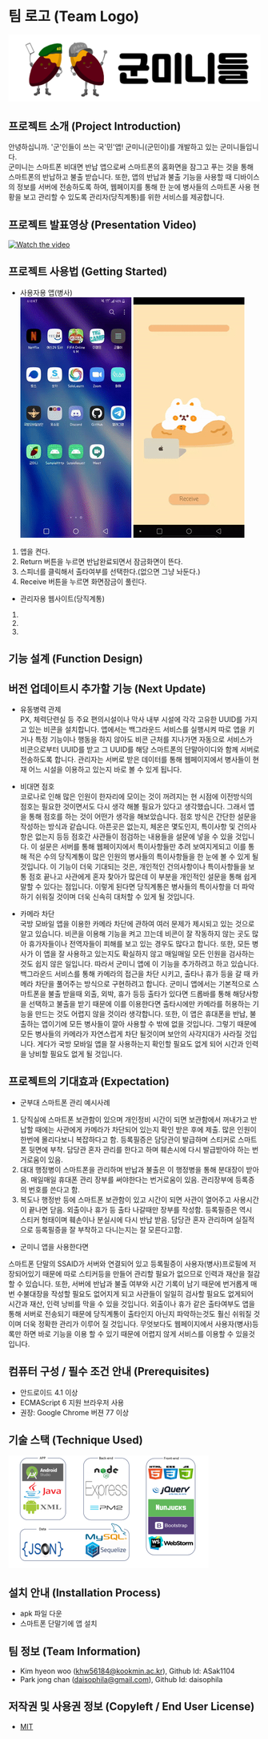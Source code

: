 # 팀 로고 (Team Logo)
![Logo](./img/logo.png)

## 프로젝트 소개 (Project  Introduction)
 안녕하십니까. '군'인들이 쓰는 국'민'앱! 군미니(군민이)를 개발하고 있는 군미니들입니다.  
 군미니는 스마트폰 비대면 반납 앱으로써 스마트폰의 홈화면을 잠그고 푸는 것을 통해 스마트폰의 반납하고 불출 받습니다. 또한, 앱의 반납과 불출 기능을 사용할 때 디바이스의 정보를 서버에 전송하도록 하여, 웹페이지를 통해 한 눈에 병사들의 스마트폰 사용 현황을 보고 관리할 수 있도록 관리자(당직계통)를 위한 서비스를 제공합니다.
 

## 프로젝트 발표영상 (Presentation Video)
[![Watch the video](https://img.youtube.com/vi/LjX3eVQdIyk/0.jpg)](https://www.youtube.com/watch?time_continue=117&v=LjX3eVQdIyk)

## 프로젝트 사용법 (Getting Started)
 - 사용자용 앱(병사)  
 ![return](./img/return2.gif) ![receive](./img/receive2.gif)  
  1. 앱을 켠다.  
  1. Return 버튼을 누르면 반납완료되면서 잠금화면이 뜬다.   
  1. 스피너를 클릭해서 출타여부를 선택한다.(없으면 그냥 놔둔다.)  
  1. Receive 버튼을 누르면 화면잠금이 풀린다.  
  
 - 관리자용 웹사이트(당직계통)
  1.
  1.
  1.


## 기능 설계 (Function Design)

## 버전 업데이트시 추가할 기능 (Next Update)
- 유동병력 관제  
 PX, 체력단련실 등 주요 편의시설이나 막사 내부 시설에 각각 고유한 UUID를 가지고 있는 비콘을 설치합니다. 앱에서는 백그라운드 서비스를 실행시켜 따로 앱을 키거나 특정 기능이나 행동을 하지 않아도 비콘 근처를 지나가면 자동으로 서비스가 비콘으로부터 UUID를 받고 그 UUID를 해당 스마트폰의 단말아이디와 함께 서버로 전송하도록 합니다. 관리자는 서버로 받은 데이터를 통해 웹페이지에서 병사들이 현재 어느 시설을 이용하고 있는지 바로 볼 수 있게 됩니다.

- 비대면 점호  
 코로나로 인해 많은 인원이 한자리에 모이는 것이 꺼려지는 현 시점에 이전방식의 점호는 필요한 것이면서도 다시 생각 해볼 필요가 있다고 생각했습니다. 그래서 앱을 통해 점호를 하는 것이 어떤가 생각을 해보았습니다. 점호 방식은 간단한 설문을 작성하는 방식과 같습니다. 아픈곳은 없는지, 체온은 몇도인지, 특이사항 및 건의사항은 없는지 등등 점호간 사관들이 점검하는 내용들을 설문에 넣을 수 있을 것입니다. 이 설문은 서버를 통해 웹페이지에서 특이사항들만 추려 보여지게되고 이를 통해 적은 수의 당직계통이 많은 인원의 병사들의 특이사항들을 한 눈에 볼 수 있게 될것입니다. 이 기능이 더욱 기대되는 것은, 개인적인 건의사항이나 특이사항들을 보통 점호 끝나고 사관에게 혼자 찾아가 많은데 이 부분을 개인적인 설문을 통해 쉽게 말할 수 있다는 점입니다. 이렇게 된다면 당직계통은 병사들의 특이사항을 더 파악하기 쉬워질 것이며 더욱 신속히 대처할 수 있게 될 것입니다.

- 카메라 차단  
 국방 모바일 앱을 이용한 카메라 차단에 관하여 여러 문제가 제시되고 있는 것으로 알고 있습니다. 비콘을 이용해 기능을 켜고 끄는데 비콘이 잘 작동하지 않는 곳도 많아 휴가자들이나 전역자들이 피해를 보고 있는 경우도 많다고 합니다. 또한, 모든 병사가 이 앱을 잘 사용하고 있는지도 확실하지 않고 매일매일 모든 인원을 검사하는 것도 쉽지 않은 일입니다. 따라서 군미니 앱에 이 기능을 추가하려고 하고 있습니다. 백그라운드 서비스를 통해 카메라의 접근을 차단 시키고, 출타나 휴가 등을 갈 때 카메라 차단을 풀어주는 방식으로 구현하려고 합니다. 군미니 앱에서는 기본적으로 스마트폰을 불출 받을때 외출, 외박, 휴가 등등 출타가 있다면 드롭바를 통해 해당사항을 선택하고 불출을 받기 때문에 이를 이용한다면 출타시에만 카메라를 허용하는 기능을 만드는 것도 어렵지 않을 것이라 생각합니다. 또한, 이 앱은 휴대폰을 반납, 불출하는 앱이기에 모든 병사들이 깔아 사용할 수 밖에 없을 것입니다. 그렇기 때문에 모든 병사들의 카메라가 자연스럽게 차단 될것이며 보안의 사각지대가 사라질 것입니다. 게다가 국방 모바일 앱을 잘 사용하는지 확인할 필요도 없게 되어 시간과 인력을 낭비할 필요도 없게 될 것입니다.
 
## 프로젝트의 기대효과 (Expectation)
 - 군부대 스마트폰 관리 예시사례
  1. 당직실에 스마트폰 보관함이 있으며 개인정비 시간이 되면 보관함에서 꺼내가고 반납할 때에는 사관에게 카메라가 차단되어 있는지 확인 받은 후에 제출. 많은 인원이 한번에 몰리다보니 복잡하다고 함. 등록필증은 담당관이 발급하며 스티커로 스마트폰 뒷면에 부착. 담당관 혼자 관리를 한다고 하며 훼손시에 다시 발급받아야 하는 번거로움이 있음.
  1. 대대 행정병이 스마트폰을 관리하며 반납과 불출은 이 행정병을 통해 분대장이 받아옴. 매일매일 휴대폰 관리 장부를 써야한다는 번거로움이 있음. 관리장부에 등록증의 번호를 쓴다고 함.
  1. 복도나 행정반 등에 스마트폰 보관함이 있고 시간이 되면 사관이 열어주고 사용시간이 끝나면 닫음. 외출이나 휴가 등 출타 나갈때만 장부를 작성함. 등록필증은 역시 스티커 형태이며 훼손이나 분실시에 다시 반납 받음. 담당관 혼자 관리하며 실질적으로 등록필증을 잘 부착하고 다니는지는 잘 모른다고함.  
  
 - 군미니 앱을 사용한다면
   
  스마트폰 단말의 SSAID가 서버와 연결되어 있고 등록필증이 사용자(병사)프로필에 저장되어있기 때문에 따로 스티커등을 만들어 관리할 필요가 없으므로 인력과 재산을 절감할 수 있습니다. 또한, 서버에 반납과 불출 여부와 시간 기록이 남기 때문에 번거롭게 매번 수불대장을 작성할 필요도 없어지게 되고 사관들이 일일히 검사할 필요도 없게되어 시간과 재산, 인력 낭비를 막을 수 있을 것입니다. 외출이나 휴가 같은 출타여부도 앱을 통해 서버로 전송되기 때문에 당직계통이 출타인지 아닌지 파악하는것도 훨신 쉬워질 것이며 더욱 정확한 관리가 이루어 질 것입니다. 무엇보다도 웹페이지에서 사용자(병사)등록만 하면 바로 기능을 이용 할 수 있기 때문에 어렵지 않게 서비스를 이용할 수 있을것입니다.
  

## 컴퓨터 구성 / 필수 조건 안내 (Prerequisites)
* 안드로이드 4.1 이상
* ECMAScript 6 지원 브라우저 사용
* 권장: Google Chrome 버젼 77 이상

## 기술 스택 (Technique Used)
![](./img/Technique.png)

## 설치 안내 (Installation Process)
 - apk 파일 다운
 - 스마트폰 단말기에 앱 설치

 
## 팀 정보 (Team Information)
- Kim hyeon woo (khw56184@kookmin.ac.kr), Github Id: ASak1104
- Park jong chan (daisophila@gmail.com), Github Id: daisophila

## 저작권 및 사용권 정보 (Copyleft / End User License)
 * [MIT](https://github.com/osam2020-WEB/Sample-ProjectName-TeamName/blob/master/license.md)
